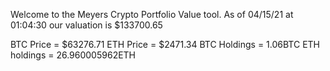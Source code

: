 Welcome to the Meyers Crypto Portfolio Value tool. 
As of 04/15/21 at 01:04:30 our valuation is $133700.65 

BTC Price = $63276.71
 ETH Price = $2471.34
BTC Holdings = 1.06BTC
 ETH holdings = 26.960005962ETH 
